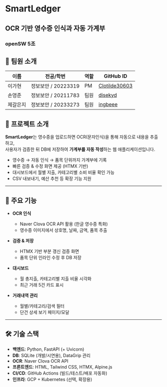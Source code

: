 # SmartLedger
## OCR 기반 영수증 인식과 자동 가계부
### openSW 5조


## 👥 팀원 소개

| 이름   | 전공/학번   | 역할   | GitHub ID |
|--------|-------------|--------|-----------|
| 이가현 | 정보보안 / 20223319 | PM  | [Clotilde30603](https://github.com/Clotilde30603) |
| 손영준 | 정보보안 / 20211783 | 팀원   | [disekyd](https://github.com/disekyd) |
| 제갈은지 | 정보보안 / 20233273 | 팀원   | [ingbeee](https://github.com/ingbeee) |



## 📌 프로젝트 소개
**SmartLedger**는 영수증을 업로드하면 OCR(문자인식)을 통해 자동으로 내용을 추출하고,  
사용자가 검증한 뒤 DB에 저장하여 **가계부를 자동 작성**하는 웹 애플리케이션입니다.  

- 영수증 → 자동 인식 → 품목 단위까지 가계부에 기록
- 빠른 검증 & 수정 화면 제공 (HTMX 기반)
- 대시보드에서 월별 지출, 카테고리별 소비 비율 확인 가능
- CSV 내보내기, 예산 추천 등 확장 기능 지원

---

## 🚀 주요 기능
- **OCR 인식**
  - Naver Clova OCR API 활용 (한글 영수증 특화)
  - 영수증 이미지에서 상호명, 날짜, 금액, 품목 추출

- **검증 & 저장**
  - HTMX 기반 부분 갱신 검증 화면
  - 품목 단위 인라인 수정 후 DB 저장

- **대시보드**
  - 월 총지출, 카테고리별 지출 비율 시각화
  - 최근 거래 5건 카드 표시

- **거래내역 관리**
  - 월별/카테고리/검색 필터
  - 단건 상세 보기 페이지/모달
---

## 🛠 기술 스택
- **백엔드**: Python, FastAPI (+ Uvicorn)  
- **DB**: SQLite (개발/시연용), DataGrip 관리  
- **OCR**: Naver Clova OCR API  
- **프론트엔드**: HTML, Tailwind CSS, HTMX, Alpine.js  
- **CI/CD**: GitHub Actions (빌드/테스트/배포 자동화)  
- **인프라**: GCP + Kubernetes (선택, 확장용)